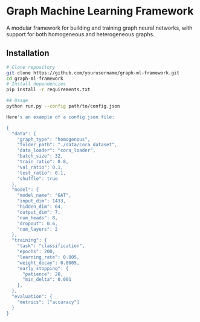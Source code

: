 # Graph Machine Learning Framework

A modular framework for building and training graph neural networks, with support for both homogeneous and heterogeneous graphs.


## Installation

```bash
# Clone repository
git clone https://github.com/yourusername/graph-ml-framework.git
cd graph-ml-framework
# Install dependencies
pip install -r requirements.txt

## Usage
python run.py --config path/to/config.json

Here's an example of a config.json file:

{
  "data": {
    "graph_type": "homogenous",
    "folder_path": "./data/cora_dataset",
    "data_loader": "cora_loader",
    "batch_size": 32,
    "train_ratio": 0.8,
    "val_ratio": 0.1,
    "test_ratio": 0.1,
    "shuffle": true
  },
  "model": {
    "model_name": "GAT",
    "input_dim": 1433,
    "hidden_dim": 64,
    "output_dim": 7,
    "num_heads": 8,
    "dropout": 0.6,
    "num_layers": 2
  },
  "training": {
    "task": "classification",
    "epochs": 200,
    "learning_rate": 0.005,
    "weight_decay": 0.0005,
    "early_stopping": {
      "patience": 20,
      "min_delta": 0.001
    },
  },
  "evaluation": {
    "metrics": ["accuracy"]
  }
}


